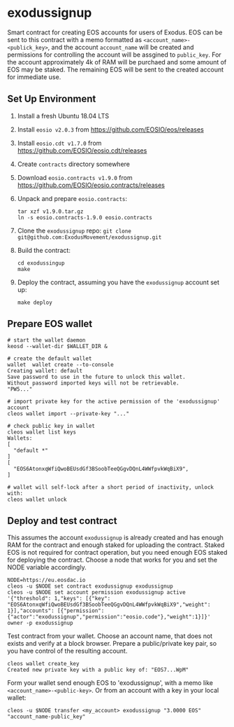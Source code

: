 # exodussignup

Smart contract for creating EOS accounts for users of Exodus. EOS can be sent to this contract with a memo formatted as ```<account_name>-<publick_key>```, and the account `account_name` will be created and permissions for controlling the account will be assgined to `public_key`. For the account approximately 4k of RAM will be purchaed and some amount of EOS may be staked. The remaining EOS will be sent to the created account for immediate use.

## Set Up Environment

1. Install a fresh Ubuntu 18.04 LTS

2. Install `eosio v2.0.3` from https://github.com/EOSIO/eos/releases

3. Install `eosio.cdt v1.7.0` from https://github.com/EOSIO/eosio.cdt/releases

4. Create `contracts` directory somewhere

5. Download `eosio.contracts v1.9.0` from  https://github.com/EOSIO/eosio.contracts/releases

6. Unpack and prepare `eosio.contracts`:    
   ```
   tar xzf v1.9.0.tar.gz
   ln -s eosio.contracts-1.9.0 eosio.contracts
   ```

7. Clone the `exodussignup` repo: ```git clone git@github.com:ExodusMovement/exodussignup.git```

8. Build the contract:
   ```
   cd exodussingup
   make

   ```

9. Deploy the contract, assuming you have the `exodussignup` account set up:
   ```
   make deploy
   ```


## Prepare EOS wallet
```
# start the wallet daemon
keosd --wallet-dir $WALLET_DIR &

# create the default wallet
wallet  wallet create --to-console
Creating wallet: default
Save password to use in the future to unlock this wallet.
Without password imported keys will not be retrievable.
"PW5..."

# import private key for the active permission of the 'exodussignup' account
cleos wallet import --private-key "..."

# check public key in wallet
cleos wallet list keys
Wallets:
[
  "default *"
]
[
  "EOS6AtonxqWfiQwoBEUsdGf3BSoobTeeQGgvDQnL4WWfpvkWqBiX9",
]

# wallet will self-lock after a short period of inactivity, unlock with:
cleos wallet unlock
```

## Deploy and test contract

This assumes the account `exodussignup` is already created and has enough RAM for the contract and enough staked for uploading the contract. Staked EOS is not required for contract operation, but you need enough EOS staked for deploying the contract. Choose a node that works for you and set the NODE variable accordingly.
```
NODE=https://eu.eosdac.io
cleos -u $NODE set contract exodussignup exodussignup
cleos -u $NODE set account permission exodussignup active '{"threshold": 1,"keys": [{"key": "EOS6AtonxqWfiQwoBEUsdGf3BSoobTeeQGgvDQnL4WWfpvkWqBiX9","weight": 1}],"accounts": [{"permission":{"actor":"exodussignup","permission":"eosio.code"},"weight":1}]}' owner -p exodussignup
```

Test contract from your wallet. Choose an account name, that does not exists and verify at a block browser. Prepare a public/private key pair, so you have control of the resulting account. 
```
cleos wallet create_key
Created new private key with a public key of: "EOS7...WpM"
```

Form your wallet send enough EOS to 'exodussignup', with a memo like `<account_name>-<public-key>`. Or from an account with a key in your local wallet:
```
cleos -u $NODE transfer <my_account> exodussignup "3.0000 EOS" "account_name-public_key"
```


